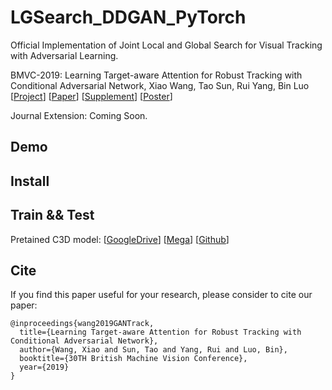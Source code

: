 # LGSearch_DDGAN_PyTorch 

Official Implementation of Joint Local and Global Search for Visual Tracking with Adversarial Learning. 

BMVC-2019: Learning Target-aware Attention for Robust Tracking with Conditional Adversarial Network, Xiao Wang, Tao Sun,  Rui Yang, Bin Luo [[Project](https://sites.google.com/view/globalattentiontracking/home)] [[Paper](https://bmvc2019.org/wp-content/uploads/papers/0562-paper.pdf)] [[Supplement](https://bmvc2019.org/wp-content/uploads/papers/0562-supplementary.pdf)] [[Poster](https://drive.google.com/file/d/1BYxTYnxYKjPv8Hu7EjwzgLlcbCjNg-Z2/view)]  


Journal Extension: Coming Soon. 



## Demo 



## Install 



## Train && Test 

Pretained C3D model: [[GoogleDrive](https://drive.google.com/file/d/17DKv_S70gpnwgKfhjxRixUHcFrtTD193/view?usp=sharing)] [[Mega](https://mega.nz/file/BRAFnaaR#XZqBChAAXVIBzq6Mb7T3e3pXpPJUORaItWtNSoYhyHA)] [[Github](https://github.com/DavideA/c3d-pytorch)]


## Cite 

If you find this paper useful for your research, please consider to cite our paper:
~~~
@inproceedings{wang2019GANTrack,
  title={Learning Target-aware Attention for Robust Tracking with Conditional Adversarial Network},
  author={Wang, Xiao and Sun, Tao and Yang, Rui and Luo, Bin},
  booktitle={30TH British Machine Vision Conference},
  year={2019}
} 
~~~





